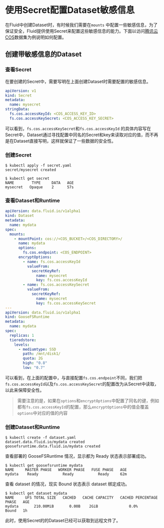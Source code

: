# 使用Secret配置Dataset敏感信息

在Fluid中创建Dataset时，有时候我们需要在`mounts`
中配置一些敏感信息，为了保证安全，Fluid提供使用Secret来配置这些敏感信息的能力。下面以访问[腾讯云COS](https://cloud.tencent.com/product/cos )数据集为例说明如何配置。

## 创建带敏感信息的Dataset

### 查看Secret

在要创建的Secret中，需要写明在上面创建Dataset时需要配置的敏感信息。

```yaml
apiVersion: v1
kind: Secret
metadata:
  name: mysecret
stringData:
  fs.cos.accessKeyId: <COS_ACCESS_KEY_ID>
  fs.cos.accessKeySecret: <COS_ACCESS_KEY_SECRET>
```

可以看到，`fs.cos.accessKeySecret`和`fs.cos.accessKeyId`
的具体内容写在Secret中，Dataset通过寻找配置中同名的Secret和key来读取对应的值，而不再是在Dataset直接写明，这样就保证了一些数据的安全性。

### 创建Secret
```shell
$ kubectl apply -f secret.yaml 
secret/mysecret created

$ kubectl get secret
NAME        TYPE     DATA   AGE
mysecret   Opaque    2      57s
```

### 查看Dataset和Runtime

```yaml
apiVersion: data.fluid.io/v1alpha1
kind: Dataset
metadata:
  name: mydata
spec:
  mounts:
    - mountPoint: cos://<COS_BUCKET>/<COS_DIRECTORY>/
      name: mydata
      options:
        fs.cos.endpoint: <COS_ENDPOINT>
      encryptOptions:
        - name: fs.cos.accessKeyId
          valueFrom:
            secretKeyRef:
              name: mysecret
              key: fs.cos.accessKeyId
        - name: fs.cos.accessKeySecret
          valueFrom:
            secretKeyRef:
              name: mysecret
              key: fs.cos.accessKeySecret
---
apiVersion: data.fluid.io/v1alpha1
kind: GooseFSRuntime
metadata:
  name: mydata
spec:
  replicas: 1
  tieredstore:
    levels:
      - mediumtype: SSD
        path: /mnt/disk1/
        quota: 2G
        high: "0.8"
        low: "0.7"
```

可以看到，在上面的配置中，与直接配置`fs.cos.endpoint`不同，我们把`fs.cos.accessKeyId`以及`fs.cos.accessKeySecret`的配置改为从Secret中读取，以此来保障安全性。

> 需要注意的是，如果在`options`和`encryptOptions`中配置了同名的键，例如都有`fs.cos.accessKeyId`的配置，那么`encryptOptions`中的值会覆盖`options`中对应的值的内容

###  创建Dataset和Runtime

```shell
$ kubectl create -f dataset.yaml
dataset.data.fluid.io/mydata created
goosefsruntime.data.fluid.io/mydata created
```

查看部署的 GooseFSRuntime 情况，显示都为 Ready 状态表示部署成功。

```shell
$ kubectl get goosefsruntime mydata
NAME     MASTER PHASE   WORKER PHASE   FUSE PHASE   AGE
mydata    Ready           Ready           Ready     62m
```

查看 dataset 的情况，现实 Bound 状态表示 dataset 绑定成功。

```shell
$ kubectl get dataset mydata
NAME     UFS TOTAL SIZE   CACHED   CACHE CAPACITY   CACHED PERCENTAGE   PHASE   AGE
mydata       210.00MiB       0.00B    2GiB              0.0%          Bound   1h
```

此时，使用Secret的的Dataset已经可以获取到远程文件了。

